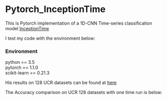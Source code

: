 
# Pytorch_InceptionTime

This is Pytorch implementation of a 1D-CNN Time-series classification model [InceptionTime](https://github.com/hfawaz/InceptionTime)


I test my code with the environment below:
### Environment 
python == 3.5  
pytorch == 1.1.0  
scikit-learn == 0.21.3

His results on 128 UCR datasets can be found at [here](https://github.com/hfawaz/InceptionTime/blob/master/results-inception-128.csv)

The Accuracy comparison on UCR 128 datasets with one time run is below:
[](https://github.com/Wensi-Tang/Pytorch_InceptionTime/files/6374951/en.pdf)

